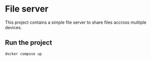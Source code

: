 # File server

This project contains a simple file server to share files accross multiple devices.

## Run the project

```sh
docker compose up
```
